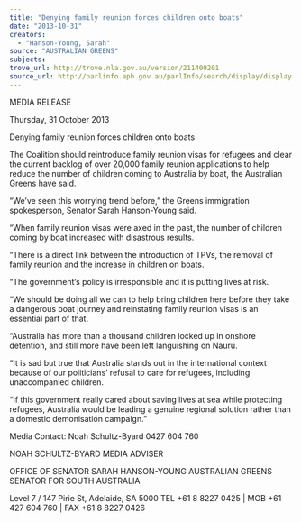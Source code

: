 ```yaml
---
title: "Denying family reunion forces children onto boats"
date: "2013-10-31"
creators:
  - "Hanson-Young, Sarah"
source: "AUSTRALIAN GREENS"
subjects:
trove_url: http://trove.nla.gov.au/version/211400201
source_url: http://parlinfo.aph.gov.au/parlInfo/search/display/display.w3p;query=Id%3A%22media/pressrel/2822073%22
---
```


 MEDIA RELEASE   

 Thursday, 31 October 2013   

 Denying family reunion forces children onto  boats   

 The Coalition should reintroduce family reunion visas for refugees and clear the current backlog of  over 20,000 family reunion applications to help reduce the number of children coming to Australia  by boat, the Australian Greens have said.   

 “We’ve seen this worrying trend before,” the Greens immigration spokesperson, Senator Sarah  Hanson-Young said.   

 “When family reunion visas were axed in the past, the number of children coming by boat increased  with disastrous results.   

 “There is a direct link between the introduction of TPVs, the removal of family reunion and the  increase in children on boats.   

 “The government’s policy is irresponsible and it is putting lives at risk.   

 “We should be doing all we can to help bring children here before they take a dangerous boat  journey and reinstating family reunion visas is an essential part of that.   

 “Australia has more than a thousand children locked up in onshore detention, and still more have  been left languishing on Nauru.   

 “It is sad but true that Australia stands out in the international context because of our politicians’  refusal to care for refugees, including unaccompanied children.   

 “If this government really cared about saving lives at sea while protecting refugees, Australia would  be leading a genuine regional solution rather than a domestic demonisation campaign.”   

 

 Media Contact: Noah Schultz-Byard 0427 604 760   

 

 NOAH SCHULTZ-BYARD  MEDIA ADVISER   

 OFFICE OF SENATOR SARAH HANSON-YOUNG  AUSTRALIAN GREENS SENATOR FOR SOUTH AUSTRALIA 

 

 Level 7 / 147 Pirie St, Adelaide, SA 5000  TEL  +61 8 8227 0425   |   MOB  +61 427 604 760   |   FAX  +61 8 8227 0426     

 

